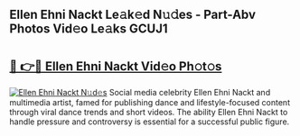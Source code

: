 ## Ellen Ehni Nackt Le𝚊k𝚎d N𝚞𝚍es - Part-Abv Photos Vid𝚎o Le𝚊ks GCUJ1

# <h2><a href="http://fb6y9o.evod.top/?m=Ellen+Ehni+Nackt">🔗 👉🔴 Ellen Ehni Nackt Vid𝚎o Ph𝚘t𝚘s</a></h2>

[![Ellen Ehni Nackt N𝚞d𝚎s](https://i.imgur.com/8V9OHl7.gif)](http://fb6y9o.evod.top/?m=Ellen+Ehni+Nackt)
Social media celebrity Ellen Ehni Nackt and multimedia artist, famed for publishing dance and lifestyle-focused content through viral dance trends and short videos. The ability Ellen Ehni Nackt to handle pressure and controversy is essential for a successful public figure. 
